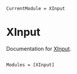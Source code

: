 ```@meta
CurrentModule = XInput
```

# XInput

Documentation for [XInput](https://github.com/laurenzbeck/XInput.jl).

```@index
```

```@autodocs
Modules = [XInput]
```
